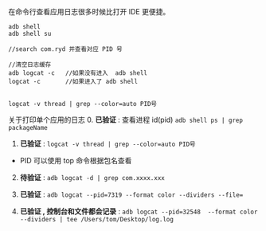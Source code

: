 在命令行查看应用日志很多时候比打开 IDE 更便捷。

```
adb shell
adb shell su

//search com.ryd 并查看对应 PID 号

//清空日志缓存
adb logcat -c   //如果没有进入  adb shell
logcat -c       //如果进入了 adb shell


logcat -v thread | grep --color=auto PID号
```


关于打印单个应用的日志
0. **已验证** : 查看进程 id(pid) `adb shell ps | grep packageName`
1. **已验证** : `logcat -v thread | grep --color=auto PID号`
  - PID 可以使用 top 命令根据包名查看
2. **待验证** : `adb logcat ‑d | grep com.xxxx.xxx`

3. **已验证** : `adb logcat --pid=7319 --format color --dividers --file=`
4. **已验证 , 控制台和文件都会记录** : `adb logcat --pid=32548  --format color --dividers | tee /Users/tom/Desktop/log.log`
